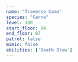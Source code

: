 ```yaml
---
name: "Traverse Cama"
species: "Carna"
level: 100
start_floor: 84
end_floor: 87
patrol: false
mimic: false
abilities: ['Death Blow']
---
```

